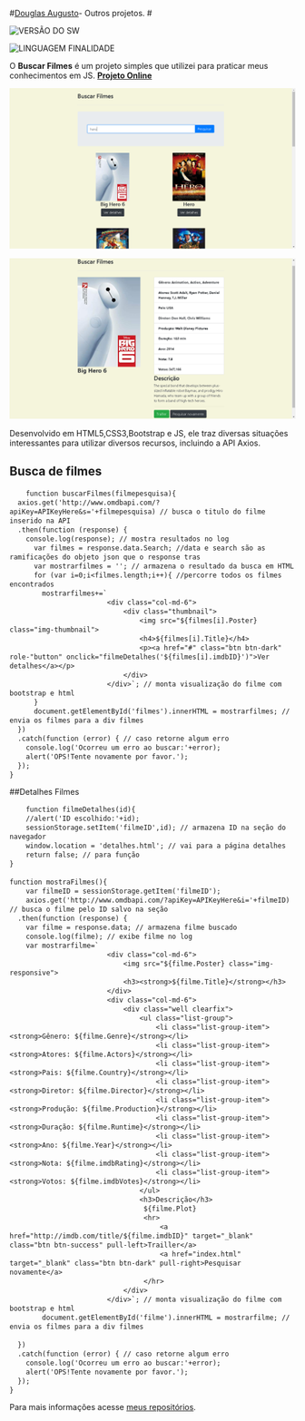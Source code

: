 #[Douglas Augusto](http://github.com/DouglasAugustoJunior)- Outros projetos. # 
 
 
![VERSÃO DO SW](https://img.shields.io/badge/Version-1.0-blue.svg)
 
![LINGUAGEM FINALIDADE](https://img.shields.io/badge/javascript-system-orange.svg)
 
O **Buscar Filmes** é um projeto simples que utilizei para praticar meus conhecimentos em JS. **[Projeto Online](https://douglasaugustojunior.github.io/BuscaFilmesJS/)**

![Imagem](https://github.com/DouglasAugustoJunior/BuscaFilmesJS/blob/master/_images/Busca.PNG?raw=true)

![Imagem](https://github.com/DouglasAugustoJunior/BuscaFilmesJS/blob/master/_images/Detalhe.PNG?raw=true)


 
Desenvolvido em HTML5,CSS3,Bootstrap e JS, ele traz diversas situações interessantes para utilizar diversos recursos, incluindo a API Axios.
 
## Busca de filmes
 

        function buscarFilmes(filmepesquisa){
      axios.get('http://www.omdbapi.com/?apiKey=APIKeyHere&s='+filmepesquisa) // busca o titulo do filme inserido na API
      .then(function (response) {
        console.log(response); // mostra resultados no log
          var filmes = response.data.Search; //data e search são as ramificações do objeto json que o response tras
          var mostrarfilmes = ''; // armazena o resultado da busca em HTML
          for (var i=0;i<filmes.length;i++){ //percorre todos os filmes encontrados
            mostrarfilmes+=`
                            <div class="col-md-6">
                                <div class="thumbnail">
                                    <img src="${filmes[i].Poster} class="img-thumbnail">
                                    <h4>${filmes[i].Title}</h4>
                                    <p><a href="#" class="btn btn-dark" role-"button" onclick="filmeDetalhes('${filmes[i].imdbID}')">Ver detalhes</a></p>
                                </div>
                            </div>`; // monta visualização do filme com bootstrap e html
          }
          document.getElementById('filmes').innerHTML = mostrarfilmes; // envia os filmes para a div filmes
      }) 
      .catch(function (error) { // caso retorne algum erro
        console.log('Ocorreu um erro ao buscar:'+error);
        alert('OPS!Tente novamente por favor.');
      });
    }

 

 
##Detalhes Filmes
 

        function filmeDetalhes(id){
        //alert('ID escolhido:'+id);
        sessionStorage.setItem('filmeID',id); // armazena ID na seção do navegador
        window.location = 'detalhes.html'; // vai para a página detalhes
        return false; // para função
    }
    
    function mostraFilmes(){
        var filmeID = sessionStorage.getItem('filmeID');
        axios.get('http://www.omdbapi.com/?apiKey=APIKeyHere&i='+filmeID) // busca o filme pelo ID salvo na seção
      .then(function (response) {
        var filme = response.data; // armazena filme buscado
        console.log(filme); // exibe filme no log
        var mostrarfilme=`
                            <div class="col-md-6">
                                <img src="${filme.Poster} class="img-responsive">
                                <h3><strong>${filme.Title}</strong></h3>        
                            </div>
                            <div class="col-md-6">
                                <div class="well clearfix">
                                    <ul class="list-group">
                                        <li class="list-group-item"><strong>Gênero: ${filme.Genre}</strong></li>
                                        <li class="list-group-item"><strong>Atores: ${filme.Actors}</strong></li>
                                        <li class="list-group-item"><strong>Pais: ${filme.Country}</strong></li>
                                        <li class="list-group-item"><strong>Diretor: ${filme.Director}</strong></li>
                                        <li class="list-group-item"><strong>Produção: ${filme.Production}</strong></li>
                                        <li class="list-group-item"><strong>Duração: ${filme.Runtime}</strong></li>
                                        <li class="list-group-item"><strong>Ano: ${filme.Year}</strong></li>
                                        <li class="list-group-item"><strong>Nota: ${filme.imdbRating}</strong></li>
                                        <li class="list-group-item"><strong>Votos: ${filme.imdbVotes}</strong></li>
                                    </ul>
                                    <h3>Descrição</h3>
                                     ${filme.Plot}
                                     <hr>                                        
                                         <a href="http://imdb.com/title/${filme.imdbID}" target="_blank" class="btn btn-success" pull-left>Trailler</a>
                                         <a href="index.html" target="_blank" class="btn btn-dark" pull-right>Pesquisar novamente</a>
                                     </hr>
                                </div>
                            </div>`; // monta visualização do filme com bootstrap e html
            document.getElementById('filme').innerHTML = mostrarfilme; // envia os filmes para a div filmes
        
      }) 
      .catch(function (error) { // caso retorne algum erro
        console.log('Ocorreu um erro ao buscar:'+error);
        alert('OPS!Tente novamente por favor.');
      });
    }

Para mais informações acesse [meus repositórios](http://github.com/DouglasAugustoJunior).
